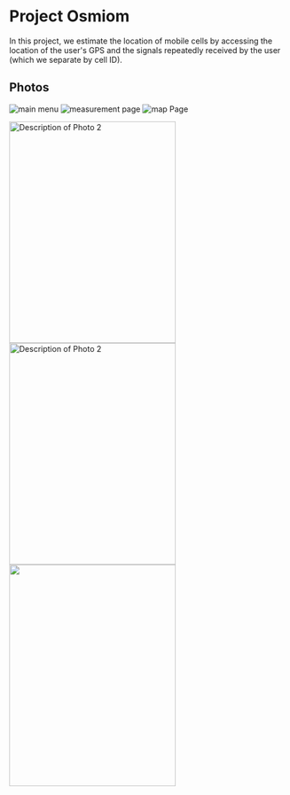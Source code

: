 # Project Osmiom

In this project, we estimate the location of mobile cells by accessing the location of the user's GPS and the signals repeatedly received by the user (which we separate by cell ID).

## Photos

![main menu](https://github.com/jasminet2001/osmiom/assets/16831241/b758b2c3-1379-40d4-b7d6-2f5a6b9a2ba7)
![measurement page](https://github.com/jasminet2001/osmiom/assets/16831241/7f1eefca-c5b7-4b9d-b2c2-84724c1bb64c)
![map Page](https://github.com/jasminet2001/osmiom/assets/16831241/5feef845-aa34-47ba-9590-648970d670c2)

<img src="https://github.com/jasminet2001/osmiom/assets/16831241/b758b2c3-1379-40d4-b7d6-2f5a6b9a2ba7" alt="Description of Photo 2" width="300" height="400">
<img src="https://github.com/jasminet2001/osmiom/assets/16831241/7f1eefca-c5b7-4b9d-b2c2-84724c1bb64c" alt="Description of Photo 2" width="300" height="400">
<img src="https://github.com/jasminet2001/osmiom/assets/16831241/5feef845-aa34-47ba-9590-648970d670c2" width="300" height="400">


